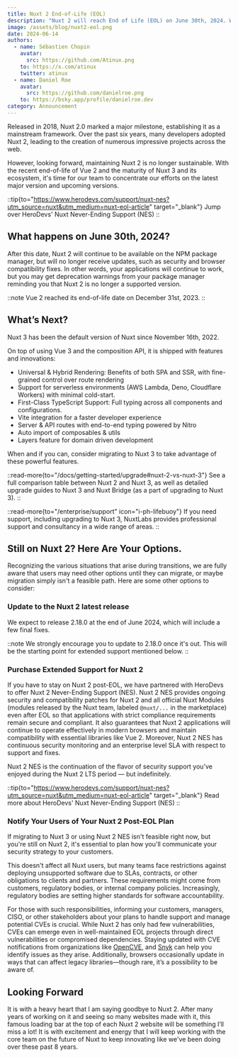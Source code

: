 ```yaml
---
title: Nuxt 2 End-of-Life (EOL)
description: "Nuxt 2 will reach End of Life (EOL) on June 30th, 2024. We've partnered with HeroDevs on offering Never-Ending Support (NES)."
image: /assets/blog/nuxt2-eol.png
date: 2024-06-14
authors:
  - name: Sébastien Chopin
    avatar:
      src: https://github.com/Atinux.png
    to: https://x.com/atinux
    twitter: atinux
  - name: Daniel Roe
    avatar:
      src: https://github.com/danielroe.png
    to: https://bsky.app/profile/danielroe.dev
category: Announcement
---
```


Released in 2018, Nuxt 2.0 marked a major milestone, establishing it as a mainstream framework. Over the past six years, many developers adopted Nuxt 2, leading to the creation of numerous impressive projects across the web.

However, looking forward, maintaining Nuxt 2 is no longer sustainable. With the recent end-of-life of Vue 2 and the maturity of Nuxt 3 and its ecosystem, it's time for our team to concentrate our efforts on the latest major version and upcoming versions.

::tip{to="https://www.herodevs.com/support/nuxt-nes?utm_source=nuxt&utm_medium=nuxt-eol-article" target="_blank"}
Jump over HeroDevs' Nuxt Never-Ending Support (NES)
::

## What happens on June 30th, 2024?

After this date, Nuxt 2 will continue to be available on the NPM package manager, but will no longer receive updates, such as security and browser compatibility fixes. In other words, your applications will continue to work, but you may get deprecation warnings from your package manager reminding you that Nuxt 2 is no longer a supported version.

::note
Vue 2 reached its end-of-life date on December 31st, 2023.
::
    
## What’s Next?

Nuxt 3 has been the default version of Nuxt since November 16th, 2022.

On top of using Vue 3 and the composition API, it is shipped with features and innovations:
- Universal & Hybrid Rendering: Benefits of both SPA and SSR, with fine-grained control over route rendering
- Support for serverless environments (AWS Lambda, Deno, Cloudflare Workers) with minimal cold-start.
- First-Class TypeScript Support: Full typing across all components and configurations.
- Vite integration for a faster developer experience
- Server & API routes with end-to-end typing powered by Nitro
- Auto import of composables & utils
- Layers feature for domain driven development

When and if you can, consider migrating to Nuxt 3 to take advantage of these powerful features.

::read-more{to="/docs/getting-started/upgrade#nuxt-2-vs-nuxt-3"}
See a full comparison table between Nuxt 2 and Nuxt 3, as well as detailed upgrade guides to Nuxt 3 and Nuxt Bridge (as a part of upgrading to Nuxt 3).
::

::read-more{to="/enterprise/support" icon="i-ph-lifebuoy"}
If you need support, including upgrading to Nuxt 3, NuxtLabs provides professional support and consultancy in a wide range of areas.
::

## Still on Nuxt 2? Here Are Your Options.

Recognizing the various situations that arise during transitions, we are fully aware that users may need other options until they can migrate, or maybe migration simply isn't a feasible path. Here are some other options to consider:

### Update to the Nuxt 2 latest release

We expect to release 2.18.0 at the end of June 2024, which will include a few final fixes.

::note
We strongly encourage you to update to 2.18.0 once it's out. This will be the starting point for extended support mentioned below.
::

### Purchase Extended Support for Nuxt 2

If you have to stay on Nuxt 2 post-EOL, we have partnered with HeroDevs to offer Nuxt 2 Never-Ending Support (NES). Nuxt 2 NES provides ongoing security and compatibility patches for Nuxt 2 and all official Nuxt Modules (modules released by the Nuxt team, labeled `@nuxt/...` in the marketplace) even after EOL so that applications with strict compliance requirements remain secure and compliant. It also guarantees that Nuxt 2 applications will continue to operate effectively in modern browsers and maintain compatibility with essential libraries like Vue 2. Moreover, Nuxt 2 NES has continuous security monitoring and an enterprise level SLA with respect to support and fixes.

Nuxt 2 NES is the continuation of the flavor of security support you’ve enjoyed during the Nuxt 2 LTS period — but indefinitely.

::tip{to="https://www.herodevs.com/support/nuxt-nes?utm_source=nuxt&utm_medium=nuxt-eol-article" target="_blank"}
Read more about HeroDevs' Nuxt Never-Ending Support (NES)
::

### Notify Your Users of Your Nuxt 2 Post-EOL Plan

If migrating to Nuxt 3 or using Nuxt 2 NES isn't feasible right now, but you're still on Nuxt 2, it's essential to plan how you'll communicate your security strategy to your customers.

This doesn't affect all Nuxt users, but many teams face restrictions against deploying unsupported software due to SLAs, contracts, or other obligations to clients and partners. These requirements might come from customers, regulatory bodies, or internal company policies. Increasingly, regulatory bodies are setting higher standards for software accountability.

For those with such responsibilities, informing your customers, managers, CISO, or other stakeholders about your plans to handle support and manage potential CVEs is crucial. While Nuxt 2 has only had few vulnerabilities, CVEs can emerge even in well-maintained EOL projects through direct vulnerabilities or compromised dependencies. Staying updated with CVE notifications from organizations like [OpenCVE](https://www.opencve.io), and [Snyk](https://snyk.io) can help you identify issues as they arise. Additionally, browsers occasionally update in ways that can affect legacy libraries—though rare, it’s a possibility to be aware of.

## Looking Forward

It is with a heavy heart that I am saying goodbye to Nuxt 2. After many years of working on it and seeing so many websites made with it, this famous loading bar at the top of each Nuxt 2 website will be something I’ll miss a lot! It is with excitement and energy that I will keep working with the core team on the future of Nuxt to keep innovating like we've been doing over these past 8 years.
